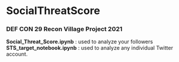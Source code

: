 # SocialThreatScore

### DEF CON 29 Recon Village Project 2021


__Social_Threat_Score.ipynb__ : used to analyze your followers  
__STS_target_notebook.ipynb__ : used to analyze any individual Twitter account. 
